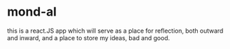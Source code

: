 # mond-al

this is a react.JS app which will serve as a place for reflection, both outward and inward, and a place to store my ideas, bad and good. 